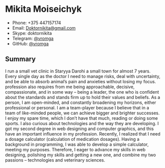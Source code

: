 # Mikita Moiseichyk
- Phone: +375 447157174
- Email: Doktornikita@gmail.com
- Skype: doktornikita
- Telegram: [@vromga](https://t.me/vromga)
- GitHub: [@vromga](https://github.com/Vromga)
## Summary
I run a small vet clinic in Staryya Darohi a small town for almost 7 years. Every single day as the
            doctor I
            need to manage risks, deal with uncertainty, and be able to absorb animal’s pain and anxieties without
            losing my focus.
            profession also requires from me being approachable, decisive, compassionate, and in
            some way – being a leader, the one who is confident about the standards and stands firm up to hold
            their
            values and beliefs. As a person, I am open-minded, and constantly broadening my horizons, either
            professional or personal. I am a team-player because I believe that in a team of like-minded people,
            we
            can
            achieve bigger and brighter successes. I enjoy my spare time, which I don’t have that much, reading
            or
            doing
            some sports. I also curious about technologies and the way they are developing. I got my second
            degree
            in
            web designing and computer graphics, and this have an important influence in my profession.
            Recently, I
            realized that I need a dosage calculator (calculation of medication dosages). Having a background in
            programming, I was able to develop a simple calculator, meeting my purposes. Therefore, I eager to
            advance
            my skills in web designing, polishing my skills and getting a new one, and combine my two passions –
            technologies and veterinary sciences.